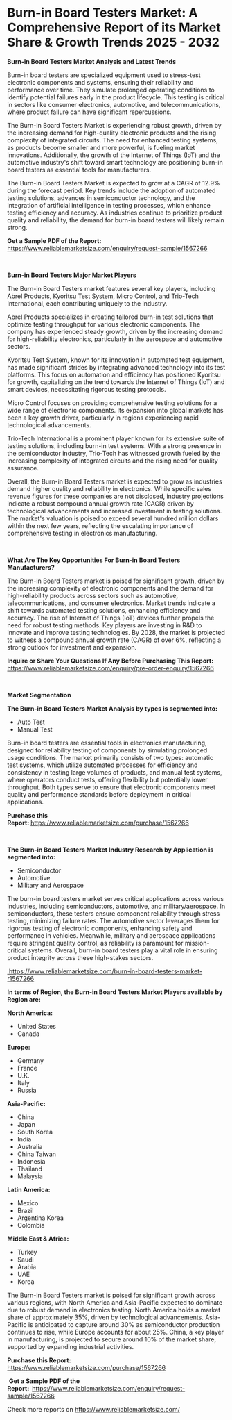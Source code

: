 <p><h1>Burn-in Board Testers Market: A Comprehensive Report of its Market Share & Growth Trends 2025 - 2032</h1></p><p><strong>Burn-in Board Testers Market Analysis and Latest Trends</strong></p>
<p><p>Burn-in board testers are specialized equipment used to stress-test electronic components and systems, ensuring their reliability and performance over time. They simulate prolonged operating conditions to identify potential failures early in the product lifecycle. This testing is critical in sectors like consumer electronics, automotive, and telecommunications, where product failure can have significant repercussions.</p><p>The Burn-in Board Testers Market is experiencing robust growth, driven by the increasing demand for high-quality electronic products and the rising complexity of integrated circuits. The need for enhanced testing systems, as products become smaller and more powerful, is fueling market innovations. Additionally, the growth of the Internet of Things (IoT) and the automotive industry's shift toward smart technology are positioning burn-in board testers as essential tools for manufacturers.</p><p>The Burn-in Board Testers Market is expected to grow at a CAGR of 12.9% during the forecast period. Key trends include the adoption of automated testing solutions, advances in semiconductor technology, and the integration of artificial intelligence in testing processes, which enhance testing efficiency and accuracy. As industries continue to prioritize product quality and reliability, the demand for burn-in board testers will likely remain strong.</p></p>
<p><strong>Get a Sample PDF of the Report:&nbsp;</strong> <a href="https://www.reliablemarketsize.com/enquiry/request-sample/1567266?utm_campaign=3220&utm_medium=2&utm_source=Github&utm_content=ia&utm_term=22032025&utm_id=burn-in-board-testers">https://www.reliablemarketsize.com/enquiry/request-sample/1567266</a></p>
<p>&nbsp;</p>
<p><strong>Burn-in Board Testers Major Market Players</strong></p>
<p><p>The Burn-in Board Testers market features several key players, including Abrel Products, Kyoritsu Test System, Micro Control, and Trio-Tech International, each contributing uniquely to the industry.</p><p>Abrel Products specializes in creating tailored burn-in test solutions that optimize testing throughput for various electronic components. The company has experienced steady growth, driven by the increasing demand for high-reliability electronics, particularly in the aerospace and automotive sectors.</p><p>Kyoritsu Test System, known for its innovation in automated test equipment, has made significant strides by integrating advanced technology into its test platforms. This focus on automation and efficiency has positioned Kyoritsu for growth, capitalizing on the trend towards the Internet of Things (IoT) and smart devices, necessitating rigorous testing protocols.</p><p>Micro Control focuses on providing comprehensive testing solutions for a wide range of electronic components. Its expansion into global markets has been a key growth driver, particularly in regions experiencing rapid technological advancements.</p><p>Trio-Tech International is a prominent player known for its extensive suite of testing solutions, including burn-in test systems. With a strong presence in the semiconductor industry, Trio-Tech has witnessed growth fueled by the increasing complexity of integrated circuits and the rising need for quality assurance.</p><p>Overall, the Burn-in Board Testers market is expected to grow as industries demand higher quality and reliability in electronics. While specific sales revenue figures for these companies are not disclosed, industry projections indicate a robust compound annual growth rate (CAGR) driven by technological advancements and increased investment in testing solutions. The market's valuation is poised to exceed several hundred million dollars within the next few years, reflecting the escalating importance of comprehensive testing in electronics manufacturing.</p></p>
<p>&nbsp;</p>
<p><strong>What Are The Key Opportunities For Burn-in Board Testers Manufacturers?</strong></p>
<p><p>The Burn-in Board Testers market is poised for significant growth, driven by the increasing complexity of electronic components and the demand for high-reliability products across sectors such as automotive, telecommunications, and consumer electronics. Market trends indicate a shift towards automated testing solutions, enhancing efficiency and accuracy. The rise of Internet of Things (IoT) devices further propels the need for robust testing methods. Key players are investing in R&D to innovate and improve testing technologies. By 2028, the market is projected to witness a compound annual growth rate (CAGR) of over 6%, reflecting a strong outlook for investment and expansion.</p></p>
<p><strong>Inquire or Share Your Questions If Any Before Purchasing This Report:</strong> <a href="https://www.reliablemarketsize.com/enquiry/pre-order-enquiry/1567266?utm_campaign=3220&utm_medium=2&utm_source=Github&utm_content=ia&utm_term=22032025&utm_id=burn-in-board-testers">https://www.reliablemarketsize.com/enquiry/pre-order-enquiry/1567266</a></p>
<p>&nbsp;</p>
<p><strong>Market Segmentation</strong></p>
<p><strong>The Burn-in Board Testers Market Analysis by types is segmented into:</strong></p>
<p><ul><li>Auto Test</li><li>Manual Test</li></ul></p>
<p><p>Burn-in board testers are essential tools in electronics manufacturing, designed for reliability testing of components by simulating prolonged usage conditions. The market primarily consists of two types: automatic test systems, which utilize automated processes for efficiency and consistency in testing large volumes of products, and manual test systems, where operators conduct tests, offering flexibility but potentially lower throughput. Both types serve to ensure that electronic components meet quality and performance standards before deployment in critical applications.</p></p>
<p><strong>Purchase this Report:&nbsp;</strong><a href="https://www.reliablemarketsize.com/purchase/1567266?utm_campaign=3220&utm_medium=2&utm_source=Github&utm_content=ia&utm_term=22032025&utm_id=burn-in-board-testers">https://www.reliablemarketsize.com/purchase/1567266</a></p>
<p>&nbsp;</p>
<p><strong>The Burn-in Board Testers Market Industry Research by Application is segmented into:</strong></p>
<p><ul><li>Semiconductor</li><li>Automotive</li><li>Military and Aerospace</li></ul></p>
<p><p>The burn-in board testers market serves critical applications across various industries, including semiconductors, automotive, and military/aerospace. In semiconductors, these testers ensure component reliability through stress testing, minimizing failure rates. The automotive sector leverages them for rigorous testing of electronic components, enhancing safety and performance in vehicles. Meanwhile, military and aerospace applications require stringent quality control, as reliability is paramount for mission-critical systems. Overall, burn-in board testers play a vital role in ensuring product integrity across these high-stakes sectors.</p></p>
<p><a href="https://www.reliablemarketsize.com/burn-in-board-testers-market-r1567266?utm_campaign=3220&utm_medium=2&utm_source=Github&utm_content=ia&utm_term=22032025&utm_id=burn-in-board-testers">&nbsp;https://www.reliablemarketsize.com/burn-in-board-testers-market-r1567266</a></p>
<p><strong>In terms of Region, the Burn-in Board Testers Market Players available by Region are:</strong></p>
<p>
    <p> <strong> North America: </strong>
        <ul>
            <li>United States</li>
            <li>Canada</li>
        </ul>
        </p> 
    <p> <strong> Europe: </strong>
        <ul>
            <li>Germany</li>
            <li>France</li>
            <li>U.K.</li>
            <li>Italy</li>
            <li>Russia</li>
        </ul>
        </p> 
    <p> <strong> Asia-Pacific: </strong>
        <ul>
            <li>China</li>
            <li>Japan</li>
            <li>South Korea</li>
            <li>India</li>
            <li>Australia</li>
            <li>China Taiwan</li>
            <li>Indonesia</li>
            <li>Thailand</li>
            <li>Malaysia</li>
        </ul>
        </p> 
    <p> <strong> Latin America: </strong>
        <ul>
            <li>Mexico</li>
            <li>Brazil</li>
            <li>Argentina Korea</li>
            <li>Colombia</li>
        </ul>
        </p> 
    <p> <strong> Middle East & Africa: </strong>
        <ul>
            <li>Turkey</li>
            <li>Saudi</li>
            <li>Arabia</li>
            <li>UAE</li>
            <li>Korea</li>
        </ul>
    </p>
    </p>
<p><p>The Burn-in Board Testers market is poised for significant growth across various regions, with North America and Asia-Pacific expected to dominate due to robust demand in electronics testing. North America holds a market share of approximately 35%, driven by technological advancements. Asia-Pacific is anticipated to capture around 30% as semiconductor production continues to rise, while Europe accounts for about 25%. China, a key player in manufacturing, is projected to secure around 10% of the market share, supported by expanding industrial activities.</p></p>
<p><strong>Purchase this Report: </strong><a href="https://www.reliablemarketsize.com/purchase/1567266?utm_campaign=3220&utm_medium=2&utm_source=Github&utm_content=ia&utm_term=22032025&utm_id=burn-in-board-testers">https://www.reliablemarketsize.com/purchase/1567266</a></p>
<p>&nbsp;<strong>Get a Sample PDF of the Report:&nbsp;&nbsp;</strong><a href="https://www.reliablemarketsize.com/enquiry/request-sample/1567266?utm_campaign=3220&utm_medium=2&utm_source=Github&utm_content=ia&utm_term=22032025&utm_id=burn-in-board-testers">https://www.reliablemarketsize.com/enquiry/request-sample/1567266</a></p>
<p><strong></strong></p>
<p>Check more reports on <a href="https://www.reliablemarketsize.com/?utm_campaign=3220&utm_medium=2&utm_source=Github&utm_content=ia&utm_term=22032025&utm_id=burn-in-board-testers">https://www.reliablemarketsize.com/</a></p>